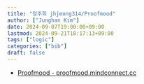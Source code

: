 ```yaml
---
title: "정주희 jhjeong314/Proofmood"
author: ["Junghan Kim"]
date: 2024-09-07T19:00:00+09:00
lastmod: 2024-09-21T18:17:13+09:00
tags: ["logic"]
categories: ["bib"]
draft: false
---
```


-   [Proofmood - proofmood.mindconnect.cc](https://proofmood.mindconnect.cc/)
